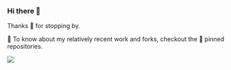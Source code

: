 ### Hi there 👋

Thanks 🙏 for stopping by.

🔭 To know about my relatively recent work and forks, checkout the 📌 pinned repositories.

<img style="float: left;" src="https://github-readme-stats.vercel.app/api?username=arvindcheenu&count_private=true&show_icons=true&include_all_commits=false&hide=stars&bg_color=0d1117&hide_border=true&text_color=b1bac4&icon_color=58a6ff&title_color=58a6ff"/>
<!--
**arvindcheenu/arvindcheenu** is a ✨ _special_ ✨ repository because its `README.md` (this file) appears on your GitHub profile.

Here are some ideas to get you started:

- 🔭 I’m currently working on ...
- 🌱 I’m currently learning ...
- 👯 I’m looking to collaborate on ...
- 🤔 I’m looking for help with ...
- 💬 Ask me about ...
- 📫 How to reach me: ...
- 😄 Pronouns: ...
- ⚡ Fun fact: ...
-->
